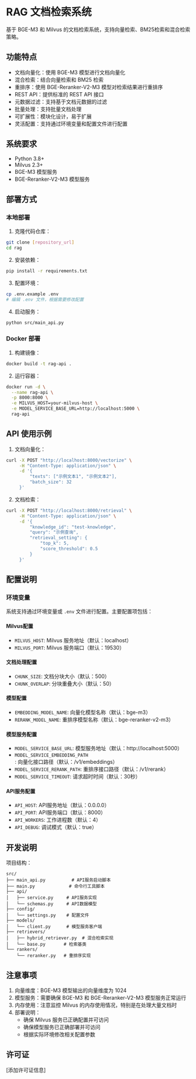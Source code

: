 # RAG 文档检索系统

基于 BGE-M3 和 Milvus 的文档检索系统，支持向量检索、BM25检索和混合检索策略。

## 功能特点

- 文档向量化：使用 BGE-M3 模型进行文档向量化
- 混合检索：结合向量检索和 BM25 检索
- 重排序：使用 BGE-Reranker-V2-M3 模型对检索结果进行重排序
- REST API：提供标准的 REST API 接口
- 元数据过滤：支持基于文档元数据的过滤
- 批量处理：支持批量文档处理
- 可扩展性：模块化设计，易于扩展
- 灵活配置：支持通过环境变量和配置文件进行配置

## 系统要求

- Python 3.8+
- Milvus 2.3+
- BGE-M3 模型服务
- BGE-Reranker-V2-M3 模型服务

## 部署方式

### 本地部署

1. 克隆代码仓库：
```bash
git clone [repository_url]
cd rag
```

2. 安装依赖：
```bash
pip install -r requirements.txt
```

3. 配置环境：
```bash
cp .env.example .env
# 编辑 .env 文件，根据需要修改配置
```

4. 启动服务：
```bash
python src/main_api.py
```

### Docker 部署

1. 构建镜像：
```bash
docker build -t rag-api .
```

2. 运行容器：
```bash
docker run -d \
  --name rag-api \
  -p 8000:8000 \
  -e MILVUS_HOST=your-milvus-host \
  -e MODEL_SERVICE_BASE_URL=http://localhost:5000 \
  rag-api
```

## API 使用示例

1. 文档向量化：
```bash
curl -X POST "http://localhost:8000/vectorize" \
     -H "Content-Type: application/json" \
     -d '{
         "texts": ["示例文本1", "示例文本2"],
         "batch_size": 32
     }'
```

2. 文档检索：
```bash
curl -X POST "http://localhost:8000/retrieval" \
     -H "Content-Type: application/json" \
     -d '{
         "knowledge_id": "test-knowledge",
         "query": "示例查询",
         "retrieval_setting": {
             "top_k": 5,
             "score_threshold": 0.5
         }
     }'
```

## 配置说明

### 环境变量

系统支持通过环境变量或 `.env` 文件进行配置。主要配置项包括：

#### Milvus配置
- `MILVUS_HOST`: Milvus 服务地址（默认：localhost）
- `MILVUS_PORT`: Milvus 服务端口（默认：19530）

#### 文档处理配置
- `CHUNK_SIZE`: 文档分块大小（默认：500）
- `CHUNK_OVERLAP`: 分块重叠大小（默认：50）

#### 模型配置
- `EMBEDDING_MODEL_NAME`: 向量化模型名称（默认：bge-m3）
- `RERANK_MODEL_NAME`: 重排序模型名称（默认：bge-reranker-v2-m3）

#### 模型服务配置
- `MODEL_SERVICE_BASE_URL`: 模型服务地址（默认：http://localhost:5000）
- `MODEL_SERVICE_EMBEDDING_PATH`: 向量化接口路径（默认：/v1/embeddings）
- `MODEL_SERVICE_RERANK_PATH`: 重排序接口路径（默认：/v1/rerank）
- `MODEL_SERVICE_TIMEOUT`: 请求超时时间（默认：30秒）

#### API服务配置
- `API_HOST`: API服务地址（默认：0.0.0.0）
- `API_PORT`: API服务端口（默认：8000）
- `API_WORKERS`: 工作进程数（默认：4）
- `API_DEBUG`: 调试模式（默认：true）

## 开发说明

项目结构：
```
src/
├── main_api.py          # API服务启动脚本
├── main.py             # 命令行工具脚本
├── api/
│   ├── service.py     # API服务实现
│   └── schemas.py     # API数据模型
├── config/
│   └── settings.py    # 配置文件
├── models/
│   └── client.py      # 模型服务客户端
├── retrievers/
│   ├── hybrid_retriever.py  # 混合检索实现
│   └── base.py       # 检索基类
└── rankers/
    └── reranker.py   # 重排序实现
```

## 注意事项

1. 向量维度：BGE-M3 模型输出的向量维度为 1024
2. 模型服务：需要确保 BGE-M3 和 BGE-Reranker-V2-M3 模型服务正常运行
3. 内存使用：注意监控 Milvus 的内存使用情况，特别是在处理大量文档时
4. 部署说明：
   - 确保 Milvus 服务已正确配置并可访问
   - 确保模型服务已正确部署并可访问
   - 根据实际环境修改相关配置参数

## 许可证

[添加许可证信息] 